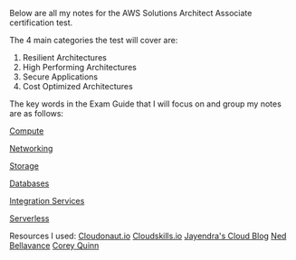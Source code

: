 Below are all my notes for the AWS Solutions Architect Associate certification test.

The 4 main categories the test will cover are:
1. Resilient Architectures
2. High Performing Architectures
3. Secure Applications
4. Cost Optimized Architectures

The key words in the Exam Guide that I will focus on and group my notes are as follows:

[Compute](https://github.com/CullenDolan/AWS-SAA/blob/master/services/compute.md)

[Networking](https://github.com/CullenDolan/AWS-SAA/blob/master/services/networking.md)

[Storage](https://github.com/CullenDolan/AWS-SAA/blob/master/services/storage.md)

[Databases](https://github.com/CullenDolan/AWS-SAA/blob/master/services/databases.md)

[Integration Services](https://github.com/CullenDolan/AWS-SAA/blob/master/services/integration_communication.md)

[Serverless](https://github.com/CullenDolan/AWS-SAA/blob/master/services/serverless.md)

Resources I used:
[Cloudonaut.io](https://cloudonaut.io/)
[Cloudskills.io](https://cloudskills.io/)
[Jayendra's Cloud Blog](https://jayendrapatil.com/)
[Ned Bellavance](https://twitter.com/Ned1313)
[Corey Quinn](https://twitter.com/QuinnyPig)
